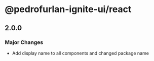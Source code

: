 # @pedrofurlan-ignite-ui/react

## 2.0.0

### Major Changes

- Add display name to all components and changed package name
